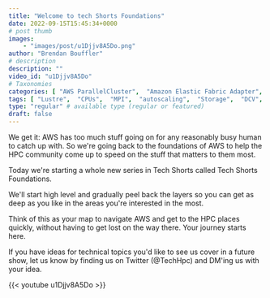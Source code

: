```yaml
---
title: "Welcome to tech Shorts Foundations"
date: 2022-09-15T15:45:34+0000
# post thumb
images:
    - "images/post/u1Djjv8A5Do.png"
author: "Brendan Bouffler"
# description
description: ""
video_id: "u1Djjv8A5Do"
# Taxonomies
categories: [ "AWS ParallelCluster",  "Amazon Elastic Fabric Adapter",  "Amazon NICE DCV",  "Life Sciences", ]
tags: [ "Lustre",  "CPUs",  "MPI",  "autoscaling",  "Storage",  "DCV",  "cloud computing",  "EC2",  "ParallelCluster",  "HPC",  "vizualization",  "Schedulers",  "technical computing",  "tightly-coupled",  "elastic fabric adapter",  "bioinformatics",  "scientific computing",  "infiniband",  "elastic",  "High Performance Computing",  "virtualization",  "GPUs",  "EFA",  "techshorts", ]
type: "regular" # available type (regular or featured)
draft: false
---
```


We get it: AWS has too much stuff going on for any reasonably busy human to catch up with. So we're going back to the foundations of AWS to help the HPC community come up to speed on the stuff that matters to them most.

Today we're starting a whole new series in Tech Shorts called Tech Shorts Foundations.

We'll start high level and gradually peel back the layers so you can get as deep as you like in the areas you're interested in the most.

Think of this as your map to navigate AWS and get to the HPC places quickly, without having to get lost on the way there. Your journey starts here.

If you have ideas for technical topics you'd like to see us cover in a future show, let us know by finding us on Twitter (@TechHpc) and DM'ing us with your idea.

{{< youtube u1Djjv8A5Do >}}